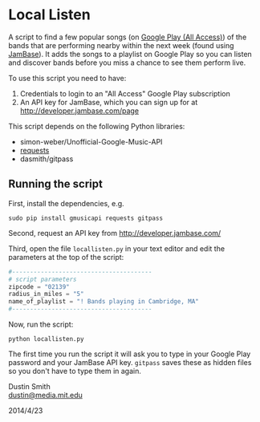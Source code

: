# Local Listen 

A script to find a few popular songs (on [Google Play (All Access)](http://music.google.com)) of
the bands that are performing nearby within the next week (found using
                [JamBase](http://jambase.com)).  It adds the songs to a playlist on Google Play so
you can listen and discover bands before you miss a chance to see them perform live.

To use this script you need to have:
  
  1. Credentials to login to an "All Access" Google Play subscription
  2. An API key for JamBase, which you can sign up for at
     http://developer.jambase.com/page

This script depends on the following Python libraries:
  
  - simon-weber/Unofficial-Google-Music-API
  - [requests](http://docs.python-requests.org/en/latest/)
  - dasmith/gitpass

## Running the script

First, install the dependencies, e.g.

    sudo pip install gmusicapi requests gitpass


Second, request an API key from http://developer.jambase.com/

Third, open the file `locallisten.py` in your text editor and edit the parameters at the top of the
script:

``` python
#---------------------------------------
# script parameters
zipcode = "02139"
radius_in_miles = "5"
name_of_playlist = "! Bands playing in Cambridge, MA"
#---------------------------------------
```

Now, run the script:

    python locallisten.py


The first time you run the script it will ask you to type in your Google Play password and your JamBase API key.  `gitpass` saves these as hidden files so you don't have to type them in again.

Dustin Smith  
dustin@media.mit.edu

2014/4/23
